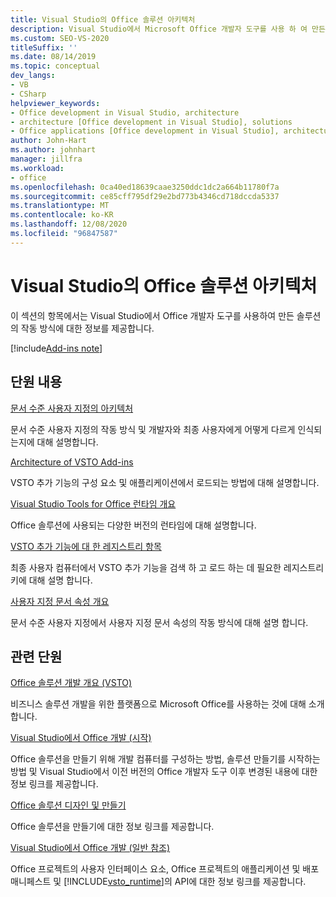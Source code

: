 ```yaml
---
title: Visual Studio의 Office 솔루션 아키텍처
description: Visual Studio에서 Microsoft Office 개발자 도구를 사용 하 여 만든 솔루션 및 작동 방식에 대해 알아봅니다.
ms.custom: SEO-VS-2020
titleSuffix: ''
ms.date: 08/14/2019
ms.topic: conceptual
dev_langs:
- VB
- CSharp
helpviewer_keywords:
- Office development in Visual Studio, architecture
- architecture [Office development in Visual Studio], solutions
- Office applications [Office development in Visual Studio], architecture
author: John-Hart
ms.author: johnhart
manager: jillfra
ms.workload:
- office
ms.openlocfilehash: 0ca40ed18639caae3250ddc1dc2a664b11780f7a
ms.sourcegitcommit: ce85cff795df29e2bd773b4346cd718dccda5337
ms.translationtype: MT
ms.contentlocale: ko-KR
ms.lasthandoff: 12/08/2020
ms.locfileid: "96847587"
---
```

# <a name="architecture-of-office-solutions-in-visual-studio"></a>Visual Studio의 Office 솔루션 아키텍처
  이 섹션의 항목에서는 Visual Studio에서 Office 개발자 도구를 사용하여 만든 솔루션의 작동 방식에 대한 정보를 제공합니다.

[!include[Add-ins note](includes/addinsnote.md)]

## <a name="in-this-section"></a>단원 내용

[문서 수준 사용자 지정의 아키텍처](../vsto/architecture-of-document-level-customizations.md)

문서 수준 사용자 지정의 작동 방식 및 개발자와 최종 사용자에게 어떻게 다르게 인식되는지에 대해 설명합니다.

[Architecture of VSTO Add-ins](../vsto/architecture-of-vsto-add-ins.md)

VSTO 추가 기능의 구성 요소 및 애플리케이션에서 로드되는 방법에 대해 설명합니다.

[Visual Studio Tools for Office 런타임 개요](../vsto/visual-studio-tools-for-office-runtime-overview.md)

Office 솔루션에 사용되는 다양한 버전의 런타임에 대해 설명합니다.

[VSTO 추가 기능에 대 한 레지스트리 항목](../vsto/registry-entries-for-vsto-add-ins.md)

최종 사용자 컴퓨터에서 VSTO 추가 기능을 검색 하 고 로드 하는 데 필요한 레지스트리 키에 대해 설명 합니다.

[사용자 지정 문서 속성 개요](../vsto/custom-document-properties-overview.md)

문서 수준 사용자 지정에서 사용자 지정 문서 속성의 작동 방식에 대해 설명 합니다.

## <a name="related-sections"></a>관련 단원

[Office 솔루션 개발 개요 &#40;VSTO&#41;](../vsto/office-solutions-development-overview-vsto.md)

비즈니스 솔루션 개발을 위한 플랫폼으로 Microsoft Office를 사용하는 것에 대해 소개합니다.

[Visual Studio에서 Office 개발 &#40;시작&#41;](../vsto/getting-started-office-development-in-visual-studio.md)

Office 솔루션을 만들기 위해 개발 컴퓨터를 구성하는 방법, 솔루션 만들기를 시작하는 방법 및 Visual Studio에서 이전 버전의 Office 개발자 도구 이후 변경된 내용에 대한 정보 링크를 제공합니다.

[Office 솔루션 디자인 및 만들기](../vsto/designing-and-creating-office-solutions.md)

Office 솔루션을 만들기에 대한 정보 링크를 제공합니다.

[Visual Studio에서 Office 개발 &#40;일반 참조&#41;](../vsto/general-reference-office-development-in-visual-studio.md)

Office 프로젝트의 사용자 인터페이스 요소, Office 프로젝트의 애플리케이션 및 배포 매니페스트 및 [!INCLUDE[vsto_runtime](../vsto/includes/vsto-runtime-md.md)]의 API에 대한 정보 링크를 제공합니다.
